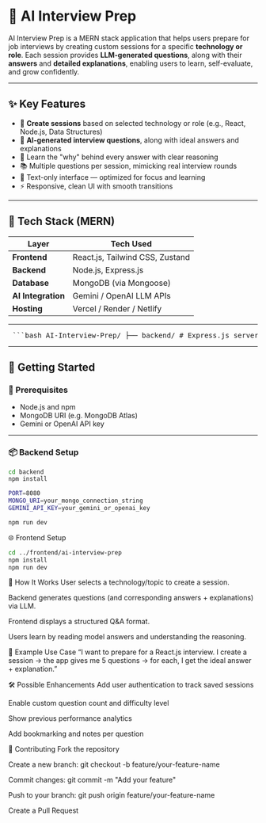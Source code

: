# 💼 AI Interview Prep

AI Interview Prep is a MERN stack application that helps users prepare for job interviews by creating custom sessions for a specific **technology or role**. Each session provides **LLM-generated questions**, along with their **answers** and **detailed explanations**, enabling users to learn, self-evaluate, and grow confidently.

---

## ✨ Key Features

- 🎯 **Create sessions** based on selected technology or role (e.g., React, Node.js, Data Structures)
- 🤖 **AI-generated interview questions**, along with ideal answers and explanations
- 🧠 Learn the "why" behind every answer with clear reasoning
- 📚 Multiple questions per session, mimicking real interview rounds
- 📝 Text-only interface — optimized for focus and learning
- ⚡ Responsive, clean UI with smooth transitions

---

## 🧱 Tech Stack (MERN)

| Layer         | Tech Used                        |
|---------------|----------------------------------|
| **Frontend**  | React.js, Tailwind CSS, Zustand  |
| **Backend**   | Node.js, Express.js              |
| **Database**  | MongoDB (via Mongoose)           |
| **AI Integration** | Gemini / OpenAI LLM APIs       |
| **Hosting**   | Vercel / Render / Netlify        |

---

<pre> ```bash AI-Interview-Prep/ ├── backend/ # Express.js server with LLM integration │ ├── routes/ # API routes (e.g., /session, /questions) │ ├── controllers/ # Logic to handle requests │ └── services/aiService.js # LLM communication logic │ ├── frontend/ai-interview-prep/ # React client │ ├── components/ # Reusable UI elements │ ├── pages/ # Interview session UI │ └── services/ # API calls to backend │ └── README.md # Project documentation ``` </pre>



---

## 🚀 Getting Started

### 🔧 Prerequisites

- Node.js and npm
- MongoDB URI (e.g. MongoDB Atlas)
- Gemini or OpenAI API key

---

### 📦 Backend Setup

```bash
cd backend
npm install

PORT=8080
MONGO_URI=your_mongo_connection_string
GEMINI_API_KEY=your_gemini_or_openai_key

npm run dev
```

🌐 Frontend Setup
```bash
cd ../frontend/ai-interview-prep
npm install
npm run dev
```

🧪 How It Works
User selects a technology/topic to create a session.

Backend generates questions (and corresponding answers + explanations) via LLM.

Frontend displays a structured Q&A format.

Users learn by reading model answers and understanding the reasoning.

📸 Example Use Case
“I want to prepare for a React.js interview. I create a session → the app gives me 5 questions → for each, I get the ideal answer + explanation.”

🛠️ Possible Enhancements
Add user authentication to track saved sessions

Enable custom question count and difficulty level

Show previous performance analytics

Add bookmarking and notes per question

🤝 Contributing
Fork the repository

Create a new branch: git checkout -b feature/your-feature-name

Commit changes: git commit -m "Add your feature"

Push to your branch: git push origin feature/your-feature-name

Create a Pull Request
